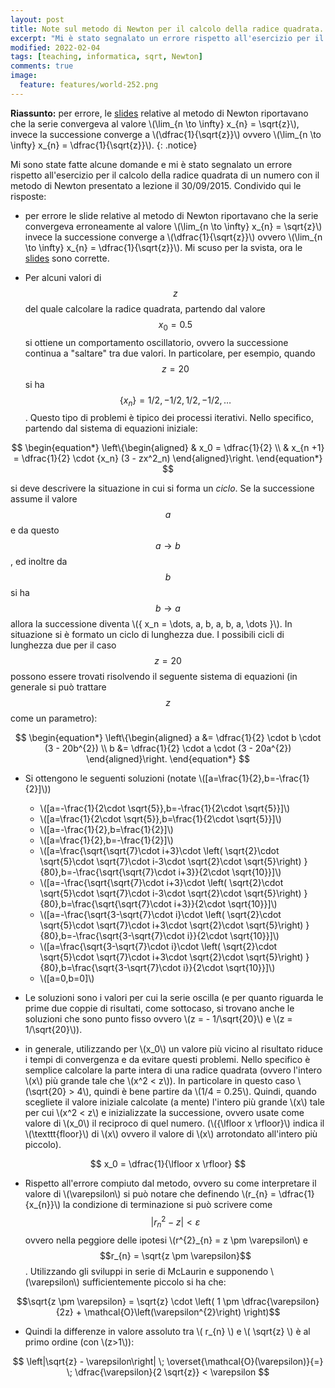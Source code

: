 ```yaml
---
layout: post
title: Note sul metodo di Newton per il calcolo della radice quadrata.
excerpt: "Mi è stato segnalato un errore rispetto all'esercizio per il calcolo della radice quadrata di un numero con il metodo di Newton presentato a lezione il 30/09/2015. Condivido qui le risposte"
modified: 2022-02-04
tags: [teaching, informatica, sqrt, Newton]
comments: true
image:
  feature: features/world-252.png
---
```

<script type="text/javascript"
  src="//cdnjs.cloudflare.com/ajax/libs/mathjax/2.7.1/MathJax.js?config=TeX-AMS-MML_HTMLorMML">
</script>
<script type="text/x-mathjax-config">
  MathJax.Hub.Config({
    tex2jax: {
      inlineMath: [ ['$','$'], ["\\(","\\)"] ],
      processEscapes: true
    }
  });
</script>

**Riassunto:** per errore, le <a id="Slide da scaricare in formato PDF" href="{{ site.baseurl }}/teaching/slides/InfMat_02.pdf">slides</a> relative al metodo di Newton riportavano che la serie convergeva al
valore \\(\lim_{n \to \infty} x_{n} = \sqrt{z}\\), invece la successione
converge a \\(\dfrac{1}{\sqrt{z}}\\) ovvero
\\(\lim_{n \to \infty} x_{n} = \dfrac{1}{\sqrt{z}}\\).
{: .notice}

Mi sono state fatte alcune domande e mi è stato segnalato un errore rispetto
all'esercizio per il calcolo della radice quadrata di un numero con il metodo di
Newton presentato a lezione il 30/09/2015. Condivido qui le risposte:

*  per errore le slide relative al metodo di Newton riportavano che la serie convergeva
erroneamente al valore \\(\lim_{n \to \infty} x_{n} = \sqrt{z}\\) invece la successione
converge a \\(\dfrac{1}{\sqrt{z}}\\) ovvero \\(\lim_{n \to \infty} x_{n} = \dfrac{1}{\sqrt{z}}\\).
Mi scuso per la svista, ora le <a id="Slide da scaricare in formato PDF" href="{{ site.baseurl }}/teaching/slides/InfMat_02.pdf">slides</a> sono corrette.

* Per alcuni valori di $$z$$ del quale calcolare la radice quadrata, partendo dal valore $$x_0 =  0.5$$
si ottiene un comportamento oscillatorio, ovvero la successione continua a "saltare" tra due valori.
In particolare, per esempio, quando $$z = 20$$ si ha $$\{x_n\} = 1/2, -1/2, 1/2, -1/2, \dots$$.
Questo tipo di problemi è tipico dei processi iterativi.
Nello specifico, partendo dal sistema di equazioni iniziale:

$$
\begin{equation*}
  \left\{\begin{aligned}
  & x_0 =  \dfrac{1}{2} \\
  & x_{n +1} =  \dfrac{1}{2}  \cdot {x_n} (3  - zx^2_n)
  \end{aligned}\right.
\end{equation*}
$$

si deve descrivere la situazione in cui si forma un _ciclo_. Se la successione assume 
il valore $$a$$ e da questo $$a \rightarrow b$$, ed inoltre da $$b$$ si ha 
$$b \rightarrow a$$ allora la successione diventa \\(\{ x_n = \dots, a, b, a, b, a, \dots \}\\).
In situazione si è formato un ciclo di lunghezza due.  I possibili cicli di lunghezza due
per il caso $$z = 20$$ possono essere trovati risolvendo il seguente sistema di equazioni
(in generale si può trattare $$z$$ come un parametro):

$$
\begin{equation*}
    \left\{\begin{aligned}
        a &= \dfrac{1}{2} \cdot b \cdot (3 - 20b^{2}) \\
        b &= \dfrac{1}{2} \cdot a \cdot (3 - 20a^{2})
    \end{aligned}\right.
\end{equation*}
$$

* Si ottengono le seguenti soluzioni (notate \\([a=\frac{1}{2},b=-\frac{1}{2}]\\))
  * \\([a=-\frac{1}{2\cdot \sqrt{5}},b=-\frac{1}{2\cdot \sqrt{5}}]\\)
  * \\([a=\frac{1}{2\cdot \sqrt{5}},b=\frac{1}{2\cdot \sqrt{5}}]\\)
  * \\([a=-\frac{1}{2},b=\frac{1}{2}]\\)
  * \\([a=\frac{1}{2},b=-\frac{1}{2}]\\)
  * \\([a=\frac{\sqrt{\sqrt{7}\cdot i+3}\cdot \left( \sqrt{2}\cdot \sqrt{5}\cdot \sqrt{7}\cdot i-3\cdot \sqrt{2}\cdot \sqrt{5}\right) }{80},b=-\frac{\sqrt{\sqrt{7}\cdot i+3}}{2\cdot \sqrt{10}}]\\)
  * \\([a=-\frac{\sqrt{\sqrt{7}\cdot i+3}\cdot \left( \sqrt{2}\cdot \sqrt{5}\cdot \sqrt{7}\cdot i-3\cdot \sqrt{2}\cdot \sqrt{5}\right) }{80},b=\frac{\sqrt{\sqrt{7}\cdot i+3}}{2\cdot \sqrt{10}}]\\)
  * \\([a=-\frac{\sqrt{3-\sqrt{7}\cdot i}\cdot \left( \sqrt{2}\cdot \sqrt{5}\cdot \sqrt{7}\cdot i+3\cdot \sqrt{2}\cdot \sqrt{5}\right) }{80},b=-\frac{\sqrt{3-\sqrt{7}\cdot i}}{2\cdot \sqrt{10}}]\\)
  * \\([a=\frac{\sqrt{3-\sqrt{7}\cdot i}\cdot \left( \sqrt{2}\cdot \sqrt{5}\cdot \sqrt{7}\cdot i+3\cdot \sqrt{2}\cdot \sqrt{5}\right) }{80},b=\frac{\sqrt{3-\sqrt{7}\cdot i}}{2\cdot \sqrt{10}}]\\)
  * \\([a=0,b=0]\\)


* Le soluzioni sono i valori per cui la serie oscilla (e per quanto riguarda le
prime due coppie di risultati, come sottocaso, si trovano anche le soluzioni
che sono punto fisso ovvero \\(z = - 1/\sqrt{20}\\) e \\(z = 1/\sqrt{20}\\)).

* in generale, utilizzando per \\(x_0\\)  un valore più vicino al risultato riduce i
tempi di convergenza e da evitare  questi problemi. Nello specifico è semplice
calcolare la parte intera di una radice quadrata (ovvero l'intero \\(x\\) più
grande tale che \\(x^2 < z\\)). In particolare in questo caso \\(\sqrt{20} > 4\\),
quindi è bene partire da \\(1/4 = 0.25\\). 
Quindi, quando scegliete il valore iniziale calcolate (a mente) l'intero più
grande \\(x\\) tale per cui \\(x^2 < z\\) e inizializzate la successione,
ovvero usate come valore di \\(x_0\\) il reciproco di quel numero.
(\\({\lfloor x \rfloor}\\) indica il \\(\texttt{floor}\\) di \\(x\\) ovvero il
valore di \\(x\\) arrotondato all'intero più piccolo).  

$$ x_0 = \dfrac{1}{\lfloor x \rfloor} $$

* Rispetto all'errore compiuto dal metodo, ovvero su come interpretare il
valore di \\(\varepsilon\\) si può notare che definendo \\(r_{n} = \dfrac{1}{x_{n}}\\) 
la condizione di terminazione si può scrivere come
$$\left|r^{2}_{n} - z\right| < \varepsilon$$ ovvero nella peggiore delle
ipotesi \\(r^{2}_{n} = z \pm \varepsilon\\) e $$r_{n} = \sqrt{z \pm \varepsilon}$$.
Utilizzando gli sviluppi in serie di McLaurin e supponendo \\(\varepsilon\\)
sufficientemente piccolo si ha che:

$$\sqrt{z \pm \varepsilon} = \sqrt{z} \cdot \left( 1 \pm \dfrac{\varepsilon}{2z} + \mathcal{O}\left(\varepsilon^{2}\right) \right)$$

* Quindi la differenze in valore assoluto tra \\( r_{n} \\) e \\( \sqrt{z} \\)
è al primo ordine (con \\(z>1\\)):

$$ \left|\sqrt{z} - \varepsilon\right| \; \overset{\mathcal{O}(\varepsilon)}{=} \; \dfrac{\varepsilon}{2 \sqrt{z}} < \varepsilon $$